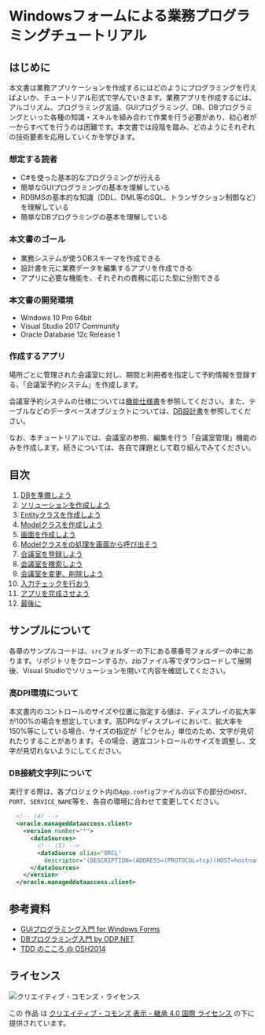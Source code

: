 Windowsフォームによる業務プログラミングチュートリアル
=====

## はじめに

本文書は業務アプリケーションを作成するにはどのようにプログラミングを行えばよいか、チュートリアル形式で学んでいきます。業務アプリを作成するには、アルゴリズム、プログラミング言語、GUIプログラミング、DB、DBプログラミングといった各種の知識・スキルを組み合わて作業を行う必要があり、初心者が一からすべてを行うのは困難です。本文書では段階を踏み、どのようにそれぞれの技術要素を応用していくかを学びます。

### 想定する読者

- C#を使った基本的なプログラミングが行える
- 簡単なGUIプログラミングの基本を理解している
- RDBMSの基本的な知識（DDL、DML等のSQL、トランザクション制御など）を理解している
- 簡単なDBプログラミングの基本を理解している

### 本文書のゴール

- 業務システムが使うDBスキーマを作成できる
- 設計書を元に業務データを編集するアプリを作成できる
- アプリに必要な機能を、それぞれの責務に応じた型に分割できる

### 本文書の開発環境

- Windows 10 Pro 64bit
- Visual Studio 2017 Community
- Oracle Database 12c Release 1

### 作成するアプリ

場所ごとに管理された会議室に対し、期間と利用者を指定して予約情報を登録する、「会議室予約システム」を作成します。

会議室予約システムの仕様については[機能仕様書](doc/functional-spec.md)を参照してください。また、テーブルなどのデータベースオブジェクトについては、[DB設計書](doc/db-design.md)を参照してください。

なお、本チュートリアルでは、会議室の参照、編集を行う「会議室管理」機能のみを作成します。続きについては、各自で課題として取り組んでみてください。

## 目次

1. [DBを準備しよう](doc/01.md)
2. [ソリューションを作成しよう](doc/02.md)
3. [Entityクラスを作成しよう](doc/03.md)
4. [Modelクラスを作成しよう](doc/04.md)
5. [画面を作成しよう](doc/05.md)
6. [Modelクラスをの処理を画面から呼び出そう](doc/06.md)
7. [会議室を登録しよう](doc/07.md)
8. [会議室を検索しよう](doc/08.md)
9. [会議室を変更、削除しよう](doc/09.md)
10. [入力チェックを行おう](doc/10.md)
11. [アプリを完成させよう](doc/11.md)
12. [最後に](doc/99.md)

## サンプルについて

各章のサンプルコードは、`src`フォルダーの下にある章番号フォルダーの中にあります。リポジトリをクローンするか、zipファイル等でダウンロードして展開後、Visual Studioでソリューションを開いて内容を確認してください。

### 高DPI環境について

本文書内のコントロールのサイズや位置に指定する値は、ディスプレイの拡大率が100%の場合を想定しています。高DPIなディスプレイにおいて、拡大率を150%等にしている場合、サイズの指定が「ピクセル」単位のため、文字が見切れたりすることがあります。その場合、適宜コントロールのサイズを調整し、文字が見切れないようにしてください。

### DB接続文字列について

実行する際は、各プロジェクト内の`App.config`ファイルの以下の部分の`HOST`、`PORT`、`SERVICE_NAME`等を、各自の環境に合わせて変更してください。

```xml
  <!-- (4) -->
  <oracle.manageddataaccess.client>
    <version number="*">
      <dataSources>
        <!-- (5) -->
        <dataSource alias="ORCL"
          descriptor="(DESCRIPTION=(ADDRESS=(PROTOCOL=tcp)(HOST=hostname)(PORT=1521))(CONNECT_DATA=(SERVICE_NAME=ORCL))) "/>
      </dataSources>
    </version>
  </oracle.manageddataaccess.client>
```
## 参考資料

- [GUIプログラミング入門 for Windows Forms](https://github.com/masaru-b-cl/introduction-to-winforms-programming)
- [DBプログラミング入門 by ODP.NET](https://github.com/masaru-b-cl/introduction-to-db-programming-by-odp-dot-net)
- [TDD のこころ @ OSH2014](https://www.slideshare.net/t_wada/osh2014-sprit-of-tdd)

ライセンス
-----

![クリエイティブ・コモンズ・ライセンス](https://i.creativecommons.org/l/by-sa/4.0/88x31.png)

この 作品 は [クリエイティブ・コモンズ 表示 - 継承 4.0 国際 ライセンス](http://creativecommons.org/licenses/by-sa/4.0/") の下に提供されています。